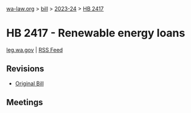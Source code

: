 [wa-law.org](/) > [bill](/bill/) > [2023-24](/bill/2023-24/) > [HB 2417](/bill/2023-24/hb/2417/)

# HB 2417 - Renewable energy loans
[leg.wa.gov](https://app.leg.wa.gov/billsummary?BillNumber=2417&Year=2023&Initiative=false) | [RSS Feed](./rss.xml)

## Revisions
* [Original Bill](1/)

## Meetings